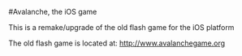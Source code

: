 #Avalanche, the iOS game

This is a remake/upgrade of the old flash game for the iOS platform

The old flash game is located at:
http://www.avalanchegame.org
